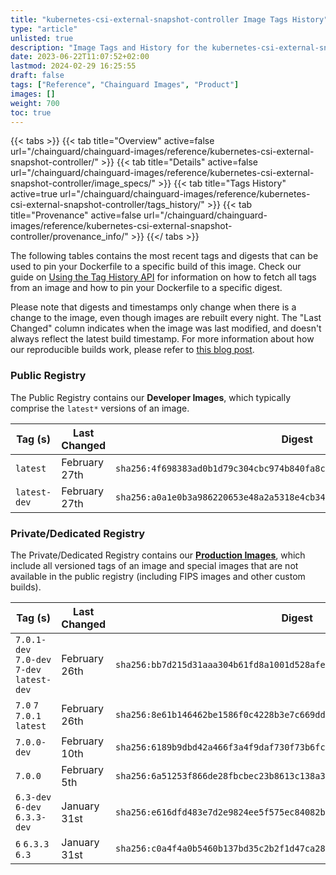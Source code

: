 ```yaml
---
title: "kubernetes-csi-external-snapshot-controller Image Tags History"
type: "article"
unlisted: true
description: "Image Tags and History for the kubernetes-csi-external-snapshot-controller Chainguard Image"
date: 2023-06-22T11:07:52+02:00
lastmod: 2024-02-29 16:25:55
draft: false
tags: ["Reference", "Chainguard Images", "Product"]
images: []
weight: 700
toc: true
---
```


{{< tabs >}}
{{< tab title="Overview" active=false url="/chainguard/chainguard-images/reference/kubernetes-csi-external-snapshot-controller/" >}}
{{< tab title="Details" active=false url="/chainguard/chainguard-images/reference/kubernetes-csi-external-snapshot-controller/image_specs/" >}}
{{< tab title="Tags History" active=true url="/chainguard/chainguard-images/reference/kubernetes-csi-external-snapshot-controller/tags_history/" >}}
{{< tab title="Provenance" active=false url="/chainguard/chainguard-images/reference/kubernetes-csi-external-snapshot-controller/provenance_info/" >}}
{{</ tabs >}}

The following tables contains the most recent tags and digests that can be used to pin your Dockerfile to a specific build of this image. Check our guide on [Using the Tag History API](/chainguard/chainguard-images/using-the-tag-history-api/) for information on how to fetch all tags from an image and how to pin your Dockerfile to a specific digest.

Please note that digests and timestamps only change when there is a change to the image, even though images are rebuilt every night. The "Last Changed" column indicates when the image was last modified, and doesn't always reflect the latest build timestamp. For more information about how our reproducible builds work, please refer to [this blog post](https://www.chainguard.dev/unchained/reproducing-chainguards-reproducible-image-builds).

### Public Registry
The Public Registry contains our **Developer Images**, which typically comprise the `latest*` versions of an image.

| Tag (s)       | Last Changed  | Digest                                                                    |
|---------------|---------------|---------------------------------------------------------------------------|
|  `latest`     | February 27th | `sha256:4f698383ad0b1d79c304cbc974b840fa8c6a44c12f004391fcee819768f370b5` |
|  `latest-dev` | February 27th | `sha256:a0a1e0b3a986220653e48a2a5318e4cb34881aa4ba00700fe402fb56088f40e7` |


### Private/Dedicated Registry
The Private/Dedicated Registry contains our **[Production Images](https://www.chainguard.dev/chainguard-images)**, which include all versioned tags of an image and special images that are not available in the public registry (including FIPS images and other custom builds).

| Tag (s)                                     | Last Changed  | Digest                                                                    |
|---------------------------------------------|---------------|---------------------------------------------------------------------------|
|  `7.0.1-dev` `7.0-dev` `7-dev` `latest-dev` | February 26th | `sha256:bb7d215d31aaa304b61fd8a1001d528afe2ce8d94a3b7d912d4d6cc39e33d478` |
|  `7.0` `7` `7.0.1` `latest`                 | February 26th | `sha256:8e61b146462be1586f0c4228b3e7c669dd928f2852953f0acebb8b54b33c3bb3` |
|  `7.0.0-dev`                                | February 10th | `sha256:6189b9dbd42a466f3a4f9daf730f73b6fc80a9a876e6bd1a8ade62622f3243a1` |
|  `7.0.0`                                    | February 5th  | `sha256:6a51253f866de28fbcbec23b8613c138a3095d02074972542d7d9883f77f1871` |
|  `6.3-dev` `6-dev` `6.3.3-dev`              | January 31st  | `sha256:e616dfd483e7d2e9824ee5f575ec84082b2f99fec9268ea2a6820b62ed1d2038` |
|  `6` `6.3.3` `6.3`                          | January 31st  | `sha256:c0a4f4a0b5460b137bd35c2b2f1d47ca28f3afb89580771725384957afe559ef` |

